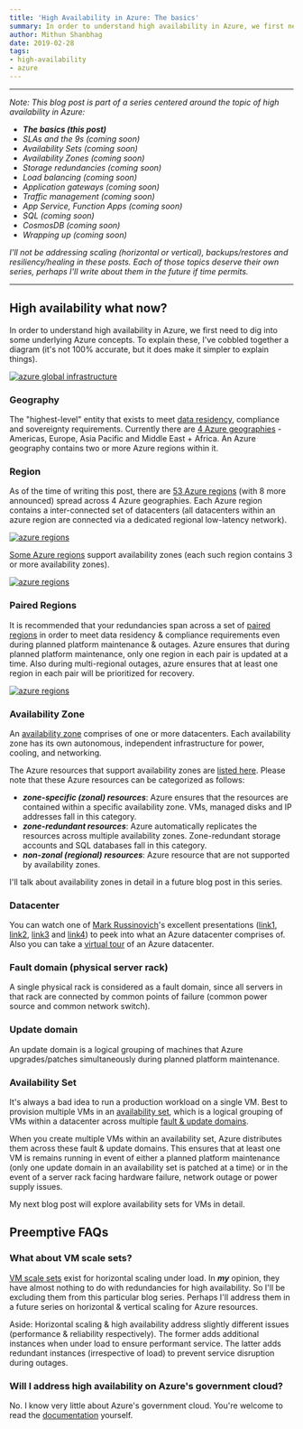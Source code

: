 ```yaml
---
title: 'High Availability in Azure: The basics'
summary: In order to understand high availability in Azure, we first need to dig into some underlying Azure concepts.
author: Mithun Shanbhag
date: 2019-02-28
tags: 
- high-availability
- azure
---
```


---
_Note: This blog post is part of a series centered around the topic of high availability in Azure:_

* _**The basics (this post)**_
* _SLAs and the 9s (coming soon)_
* _Availability Sets (coming soon)_
* _Availability Zones (coming soon)_
* _Storage redundancies (coming soon)_
* _Load balancing (coming soon)_
* _Application gateways (coming soon)_
* _Traffic management (coming soon)_
* _App Service, Function Apps (coming soon)_
* _SQL (coming soon)_
* _CosmosDB (coming soon)_
* _Wrapping up (coming soon)_

_I'll not be addressing scaling (horizontal or vertical), backups/restores and resiliency/healing in these posts. Each of those topics deserve their own series, perhaps I'll write about them in the future if time permits._

-----

## High availability what now?

In order to understand high availability in Azure, we first need to dig into some underlying Azure concepts. To explain these, I've cobbled together a diagram (it's not 100% accurate, but it does make it simpler to explain things).

[![azure global infrastructure](https://assets.cloudskew.com/assets/blog/images/04-azure-global-infra.jpg)](https://assets.cloudskew.com/assets/blog/images/04-azure-global-infra.jpg)

### Geography

The "highest-level" entity that exists to meet [data residency](https://azuredatacentermap.azurewebsites.net/), compliance and sovereignty requirements. Currently there are [4 Azure geographies](https://azure.microsoft.com/en-us/global-infrastructure/geographies/) - Americas, Europe, Asia Pacific and Middle East + Africa. An Azure geography contains two or more Azure regions within it.

### Region

As of the time of writing this post, there are [53 Azure regions](https://azure.microsoft.com/en-us/global-infrastructure/regions/) (with 8 more announced) spread across 4 Azure geographies. Each Azure region contains a inter-connected set of datacenters (all datacenters within an azure region are connected via a dedicated regional low-latency network).

[![azure regions](https://assets.cloudskew.com/assets/blog/images/01-azure-regions.jpg)](https://azure.microsoft.com/en-us/global-infrastructure/regions/)

[Some Azure regions](https://docs.microsoft.com/en-us/azure/availability-zones/az-overview#regions-that-support-availability-zones) support availability zones (each such region contains 3 or more availability zones).

[![azure regions](https://assets.cloudskew.com/assets/blog/images/02-azure-availability-zones.jpg)](https://docs.microsoft.com/en-us/azure/availability-zones/az-overview)

### Paired Regions

It is recommended that your redundancies span across a set of [paired regions](https://docs.microsoft.com/en-us/azure/best-practices-availability-paired-regions) in order to meet data residency & compliance requirements even during planned platform maintenance & outages. Azure ensures that during planned platform maintenance, only one region in each pair is updated at a time. Also during multi-regional outages, azure ensures that at least one region in each pair will be prioritized for recovery.

[![azure regions](https://assets.cloudskew.com/assets/blog/images/03-azure-paired-regions.jpg)](https://docs.microsoft.com/en-us/azure/best-practices-availability-paired-regions)

### Availability Zone

An [availability zone](https://docs.microsoft.com/en-us/azure/availability-zones/az-overview) comprises of one or more datacenters. Each availability zone has its own autonomous, independent infrastructure for power, cooling, and networking.

The Azure resources that support availability zones are [listed here](https://docs.microsoft.com/en-us/azure/availability-zones/az-overview#services-that-support-availability-zones). Please note that these Azure resources can be categorized as follows:

* _**zone-specific (zonal) resources**_: Azure ensures that the resources are contained within a specific availability zone. VMs, managed disks and IP addresses fall in this category.
* _**zone-redundant resources**_: Azure automatically replicates the resources across multiple availability zones. Zone-redundant storage accounts and SQL databases fall in this category.
* _**non-zonal (regional) resources**_: Azure resource that are not supported by availability zones.

I'll talk about availability zones in detail in a future blog post in this series.

### Datacenter

You can watch one of [Mark Russinovich](https://twitter.com/markrussinovich)'s excellent presentations ([link1](https://www.youtube.com/watch?v=D8hMu4jJAwo), [link2](https://www.youtube.com/watch?v=m7I8ANssACk), [link3](https://www.youtube.com/watch?v=t3Vo37V9oU8) and [link4](https://youtu.be/S2zguwKvlQk)) to peek into what an Azure datacenter comprises of. Also you can take a [virtual tour](https://cloud-platform-assets.azurewebsites.net/datacenter/index.html) of an Azure datacenter.

### Fault domain (physical server rack)

A single physical rack is considered as a fault domain, since all servers in that rack are connected by common points of failure (common power source and common network switch).

### Update domain

An update domain is a logical grouping of machines that Azure upgrades/patches simultaneously during planned platform maintenance.

### Availability Set

It's always a bad idea to run a production workload on a single VM. Best to provision multiple VMs in an [availability set](https://docs.microsoft.com/en-us/azure/virtual-machines/windows/regions-and-availability#availability-sets), which is a logical grouping of VMs within a datacenter across multiple [fault & update domains](https://docs.microsoft.com/en-us/azure/virtual-machines/windows/regions-and-availability#fault-domains).

When you create multiple VMs within an availability set, Azure distributes them across these fault & update domains. This ensures that at least one VM is remains running in event of either a planned platform maintenance (only one update domain in an availability set is patched at a time) or in the event of a server rack facing hardware failure, network outage or power supply issues.

My next blog post will explore availability sets for VMs in detail.

## Preemptive FAQs

### What about VM scale sets?

[VM scale sets](https://docs.microsoft.com/en-us/azure/virtual-machine-scale-sets/overview) exist for horizontal scaling under load. In _**my**_ opinion, they have almost nothing to do with redundancies for high availability. So I'll be excluding them from this particular blog series. Perhaps I'll address them in a future series on horizontal & vertical scaling for Azure resources.

Aside: Horizontal scaling & high availability address slightly different issues (performance & reliability respectively). The former adds additional instances when under load to ensure performant service. The latter adds redundant instances (irrespective of load) to prevent service disruption during outages.

### Will I address high availability on Azure's government cloud?

No. I know very little about Azure's government cloud. You're welcome to read the [documentation](https://docs.microsoft.com/en-in/azure/azure-government/) yourself.

